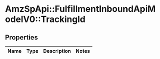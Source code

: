 # AmzSpApi::FulfillmentInboundApiModelV0::TrackingId

## Properties
Name | Type | Description | Notes
------------ | ------------- | ------------- | -------------

